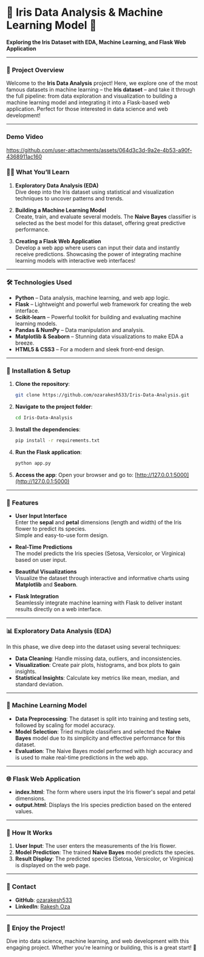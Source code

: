 
# 🌸 Iris Data Analysis & Machine Learning Model 🚀  
**Exploring the Iris Dataset with EDA, Machine Learning, and Flask Web Application**  

---

### 🔎 **Project Overview**

Welcome to the **Iris Data Analysis** project! Here, we explore one of the most famous datasets in machine learning – the **Iris dataset** – and take it through the full pipeline: from data exploration and visualization to building a machine learning model and integrating it into a Flask-based web application. Perfect for those interested in data science and web development!

---
### Demo Video 
https://github.com/user-attachments/assets/064d3c3d-9a2e-4b53-a90f-4368911ac160

### 🧑‍💻 **What You’ll Learn**

1. **Exploratory Data Analysis (EDA)**  
   Dive deep into the Iris dataset using statistical and visualization techniques to uncover patterns and trends.
   
2. **Building a Machine Learning Model**  
   Create, train, and evaluate several models. The **Naive Bayes** classifier is selected as the best model for this dataset, offering great predictive performance.
   
3. **Creating a Flask Web Application**  
   Develop a web app where users can input their data and instantly receive predictions. Showcasing the power of integrating machine learning models with interactive web interfaces!

---

### 🛠 **Technologies Used**

- **Python** – Data analysis, machine learning, and web app logic.
- **Flask** – Lightweight and powerful web framework for creating the web interface.
- **Scikit-learn** – Powerful toolkit for building and evaluating machine learning models.
- **Pandas & NumPy** – Data manipulation and analysis.
- **Matplotlib & Seaborn** – Stunning data visualizations to make EDA a breeze.
- **HTML5 & CSS3** – For a modern and sleek front-end design.

---

### 🚀 **Installation & Setup**

1. **Clone the repository**:
   ```bash
   git clone https://github.com/ozarakesh533/Iris-Data-Analysis.git
   ```

2. **Navigate to the project folder**:
   ```bash
   cd Iris-Data-Analysis
   ```

3. **Install the dependencies**:
   ```bash
   pip install -r requirements.txt
   ```

4. **Run the Flask application**:
   ```bash
   python app.py
   ```

5. **Access the app**:
   Open your browser and go to:
   [http://127.0.0.1:5000](http://127.0.0.1:5000)

---

### 🌟 **Features**

- **User Input Interface**  
   Enter the **sepal** and **petal** dimensions (length and width) of the Iris flower to predict its species.  
   Simple and easy-to-use form design.
  
- **Real-Time Predictions**  
   The model predicts the Iris species (Setosa, Versicolor, or Virginica) based on user input.

- **Beautiful Visualizations**  
   Visualize the dataset through interactive and informative charts using **Matplotlib** and **Seaborn**.

- **Flask Integration**  
   Seamlessly integrate machine learning with Flask to deliver instant results directly on a web interface.

---

### 📊 **Exploratory Data Analysis (EDA)**

In this phase, we dive deep into the dataset using several techniques:

- **Data Cleaning**: Handle missing data, outliers, and inconsistencies.
- **Visualization**: Create pair plots, histograms, and box plots to gain insights.
- **Statistical Insights**: Calculate key metrics like mean, median, and standard deviation.

---

### 🧠 **Machine Learning Model**

- **Data Preprocessing**: The dataset is split into training and testing sets, followed by scaling for model accuracy.
- **Model Selection**: Tried multiple classifiers and selected the **Naive Bayes** model due to its simplicity and effective performance for this dataset.
- **Evaluation**: The Naive Bayes model performed with high accuracy and is used to make real-time predictions in the web app.

---

### 🌐 **Flask Web Application**

- **index.html**: The form where users input the Iris flower's sepal and petal dimensions.
- **output.html**: Displays the Iris species prediction based on the entered values.

---

### 🌱 **How It Works**

1. **User Input**: The user enters the measurements of the Iris flower.
2. **Model Prediction**: The trained **Naive Bayes** model predicts the species.
3. **Result Display**: The predicted species (Setosa, Versicolor, or Virginica) is displayed on the web page.

---

### 💬 **Contact**

- **GitHub**: [ozarakesh533](https://github.com/ozarakesh533)
- **LinkedIn**: [Rakesh Oza](https://www.linkedin.com/in/rakeshoza/)
  
---

### 🚀 **Enjoy the Project!**
Dive into data science, machine learning, and web development with this engaging project. Whether you're learning or building, this is a great start! 🌱
